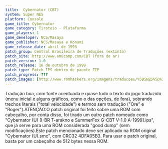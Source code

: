 ```yaml
---
title:  Cybernator (CBT)
system: Super NES
platform: Console
game_title: Cybernator
game_category: Tiroteio - Plataforma
game_players: 1
game_developer: NCS/Masaya
game_publisher: NCS/Masaya e Konami
game_release_date: abril de 1993
patch_group: Central Brasileira de Traduções (extinto)
patch_site: http://www.emucamp.com/CBT (fora do ar)
patch_version: 1.0
patch_release: 16 de outubro de 1999
patch_type: Patch IPS dentro de pacote ZIP
patch_progress: ???
patch_images: [http://www.romhackers.org/imagens/traducoes/%5BSNES%5D%20Cybernator%20-%20CBT%20-%201.png,http://www.romhackers.org/imagens/traducoes/%5BSNES%5D%20Cybernator%20-%20CBT%20-%202.png,http://www.romhackers.org/imagens/traducoes/%5BSNES%5D%20Cybernator%20-%20CBT%20-%203.png]
---
```

Tradução boa, com fonte acentuada e quase todo o texto do jogo traduzido (menu inicial e alguns gráficos, como o das opções, de fora), sobrando trechos literais ("total velocidade") e termos sem tradução ("Ore" e "Roger").ATENÇÃO:O patch original foi feito sobre uma ROM com cabeçalho, por conta disso, foi tirado um outro patch nomeado como "Cybernator (U) [I-BR T-arakno e SummerFox G-CBT V-1.0 A-1999].ips", que já serve para uma ROM considerada "good dump" (sem modificações).Este patch mencionado deve ser aplicado na ROM original "Cybernator (U).smc", com CRC32 4DFA05B3. Para usar o patch original, basta por um cabeçalho de 512 bytes nessa ROM.